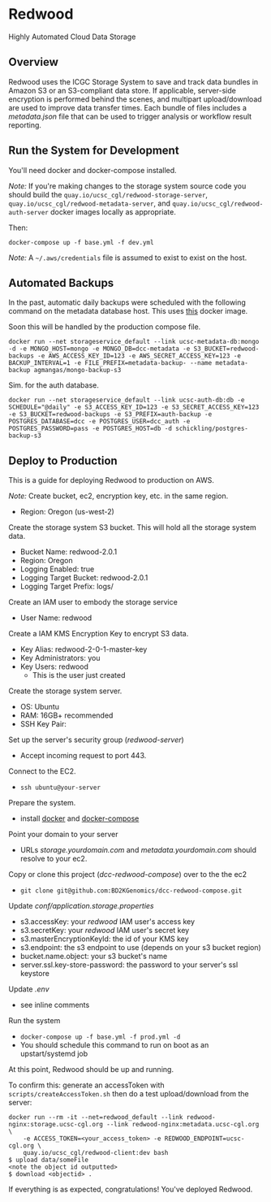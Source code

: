 # Redwood
Highly Automated Cloud Data Storage

## Overview
Redwood uses the ICGC Storage System to save and track data bundles in Amazon S3 or an S3-compliant data store.
If applicable, server-side encryption is performed behind the scenes, and multipart upload/download are used to improve data transfer times.
Each bundle of files includes a _metadata.json_ file that can be used to trigger analysis or workflow result reporting.

## Run the System for Development
You'll need docker and docker-compose installed.

_Note:_ If you're making changes to the storage system source code you should build the `quay.io/ucsc_cgl/redwood-storage-server`, `quay.io/ucsc_cgl/redwood-metadata-server`, and `quay.io/ucsc_cgl/redwood-auth-server` docker images locally as appropriate.

Then:

```
docker-compose up -f base.yml -f dev.yml
```

_Note:_ A `~/.aws/credentials` file is assumed to exist to exist on the host.

## Automated Backups
In the past, automatic daily backups were scheduled with the following command on the metadata database host. This uses [this](https://github.com/agmangas/mongo-backup-s3/) docker image.

Soon this will be handled by the production compose file.

```
docker run --net storageservice_default --link ucsc-metadata-db:mongo -d -e MONGO_HOST=mongo -e MONGO_DB=dcc-metadata -e S3_BUCKET=redwood-backups -e AWS_ACCESS_KEY_ID=123 -e AWS_SECRET_ACCESS_KEY=123 -e BACKUP_INTERVAL=1 -e FILE_PREFIX=metadata-backup- --name metadata-backup agmangas/mongo-backup-s3
```

Sim. for the auth database.

```
docker run --net storageservice_default --link ucsc-auth-db:db -e SCHEDULE="@daily" -e S3_ACCESS_KEY_ID=123 -e S3_SECRET_ACCESS_KEY=123 -e S3_BUCKET=redwood-backups -e S3_PREFIX=auth-backup -e POSTGRES_DATABASE=dcc -e POSTGRES_USER=dcc_auth -e POSTGRES_PASSWORD=pass -e POSTGRES_HOST=db -d schickling/postgres-backup-s3
```

## Deploy to Production
This is a guide for deploying Redwood to production on AWS.

_Note:_ Create bucket, ec2, encryption key, etc. in the same region.
- Region: Oregon (us-west-2)

Create the storage system S3 bucket. This will hold all the storage system data.
- Bucket Name: redwood-2.0.1
- Region: Oregon
- Logging Enabled: true
- Logging Target Bucket: redwood-2.0.1
- Logging Target Prefix: logs/

Create an IAM user to embody the storage service
- User Name: redwood

Create a IAM KMS Encryption Key to encrypt S3 data.
- Key Alias: redwood-2-0-1-master-key
- Key Administrators: you
- Key Users: redwood
  - This is the user just created

Create the storage system server.
- OS: Ubuntu
- RAM: 16GB+ recommended
- SSH Key Pair: <your key pair>

Set up the server's security group (_redwood-server_)
- Accept incoming request to port 443.

Connect to the EC2.
- `ssh ubuntu@your-server`

Prepare the system.
- install [docker](https://docs.docker.com/engine/installation/linux/ubuntu/) and [docker-compose](https://docs.docker.com/compose/install/)

Point your domain to your server
- URLs _storage.yourdomain.com_ and _metadata.yourdomain.com_ should resolve to your ec2.

Copy or clone this project (_dcc-redwood-compose_) over to the the ec2
- `git clone git@github.com:BD2KGenomics/dcc-redwood-compose.git`

Update _conf/application.storage.properties_
- s3.accessKey: your _redwood_ IAM user's access key
- s3.secretKey: your _redwood_ IAM user's secret key
- s3.masterEncryptionKeyId: the id of your KMS key
- s3.endpoint: the s3 endpoint to use (depends on your s3 bucket region)
- bucket.name.object: your s3 bucket's name
- server.ssl.key-store-password: the password to your server's ssl keystore

Update _.env_
- see inline comments

Run the system
- `docker-compose up -f base.yml -f prod.yml -d`
- You should schedule this command to run on boot as an upstart/systemd job

At this point, Redwood should be up and running.

To confirm this: generate an accessToken with `scripts/createAccessToken.sh` then do a test upload/download from the server:
```
docker run --rm -it --net=redwood_default --link redwood-nginx:storage.ucsc-cgl.org --link redwood-nginx:metadata.ucsc-cgl.org \
    -e ACCESS_TOKEN=<your_access_token> -e REDWOOD_ENDPOINT=ucsc-cgl.org \
    quay.io/ucsc_cgl/redwood-client:dev bash
$ upload data/someFile
<note the object id outputted>
$ download <objectid> .
```

If everything is as expected, congratulations! You've deployed Redwood.

